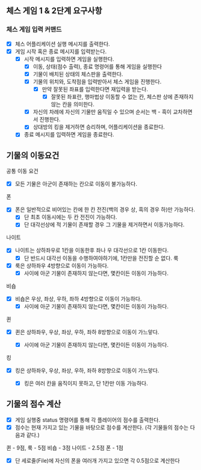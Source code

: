 
## 체스 게임 1 & 2단계 요구사항


### 체스 게임 입력 커맨드

- [x] 체스 어플리케이션 실행 메시지를 출력한다.
- [x] 게임 시작 혹은 종료 메시지를 입력받는다.
    - [x] 시작 메시지를 입력하면 게임을 실행한다.
        - [x] 이동, 상태(점수 출력), 종료 명령어를 통해 게임을 실행한다
        - [x] 기물이 배치된 상태의 체스판을 출력한다.
        - [x] 기물의 위치와, 도착점을 입력받아서 체스 게임을 진행한다.
            - [x] 만약 잘못된 좌표를 입력한다면 재입력을 받는다.
                - [x] 잘못된 좌표란, 행마법상 이동할 수 없는 칸, 체스판 상에 존재하지 않는 칸을 의미한다.
        - [x] 자신의 차례에 자신의 기물만 움직일 수 있으며 순서는 백 - 흑이 교차하면서 진행한다.
        - [x] 상대방의 킹을 제거하면 승리하며, 어플리케이션을 종료한다.
    - [x] 종료 메시지를 입력하면 게임을 종료한다.

## 기물의 이동요건 


공통 이동 요건

- [x] 모든 기물은 아군이 존재하는 칸으로 이동이 불가능하다.

폰

- [x] 폰은 일반적으로 비어있는 칸에 한 칸 전진(백의 경우 상, 흑의 경우 하)만 가능하다.
    - [x] 단 최초 이동시에는 두 칸 전진이 가능하다.
    - [x] 단 대각선상에 적 기물이 존재할 경우 그 기물을 제거하면서 이동가능하다.

나이트

- [x] 나이트는 상하좌우로 1칸을 이동한후 좌나 우 대각선으로 1칸 이동한다.
    -[x] 단 반드시 대각선 이동을 수행하여야하기에, 1칸만을 전진할 순 없다.
룩 

- [x] 룩은 상하좌우 4방향으로 이동이 가능하다.
    - [x] 사이에 아군 기물이 존재하지 않는다면, 몇칸이든 이동이 가능하다.

비숍

- [x] 비숍은 우상, 좌상, 우하, 좌하 4방향으로 이동이 가능하다.
    - [x] 사이에 아군 기물이 존재하지 않는다면, 몇칸이든 이동이 가능하다.

퀸

- [x] 퀸은 상하좌우, 우상, 좌상, 우하, 좌하 8방향으로 이동이 가느앟다.
    - [x] 사이에 아군 기물이 존재하지 않는다면, 몇칸이든 이동이 가능하다.


킹

- [x] 킹은 상하좌우, 우상, 좌상, 우하, 좌하 8방향으로 이동이 가느앟다.
    - [x] 킹은 여러 칸을 움직이지 못하고, 단 1칸만 이동 가능하다.


## 기물의 점수 계산

- [x] 게임 실행중 status 명령어를 통해 각 플레이어의 점수를 출력한다.
- [x] 점수는 현재 가지고 있는 기물을 바탕으로 점수를 계산한다. (각 기물들의 점수는 다음과 같다.)

퀸 - 9점, 
룩 - 5점 
비숍 - 3점
나이트 - 2.5점
폰 - 1점

- [x] 단 세로줄(File)에 자신의 폰을 여러개 가지고 있으면 각 0.5점으로 계산한다
